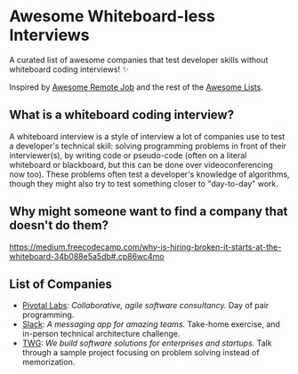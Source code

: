 # Awesome Whiteboard-less Interviews
A curated list of awesome companies that test developer skills without whiteboard coding interviews! :sparkles:

Inspired by [Awesome Remote Job](https://github.com/lukasz-madon/awesome-remote-job) and the rest of the [Awesome Lists](https://github.com/sindresorhus/awesome).

## What is a whiteboard coding interview?
A whiteboard interview is a style of interview a lot of companies use to test a developer's technical skill: solving programming problems in front of their interviewer(s), by writing code or pseudo-code (often on a literal whiteboard or blackboard, but this can be done over videoconferencing now too). These problems often test a developer's knowledge of algorithms, though they might also try to test something closer to "day-to-day" work.

## Why might someone want to find a company that doesn't do them?
https://medium.freecodecamp.com/why-is-hiring-broken-it-starts-at-the-whiteboard-34b088e5a5db#.cp86wc4mo

## List of Companies
- [Pivotal Labs](https://pivotal.io/labs): _Collaborative, agile software consultancy._ Day of pair programming.
- [Slack](https://slack.com/): _A messaging app for amazing teams._ Take-home exercise, and in-person technical architecture challenge.
- [TWG](https://twg.io): _We build software solutions for enterprises and startups._ Talk through a sample project focusing on problem solving instead of memorization.
